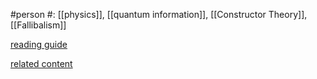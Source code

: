 #person 
#: [[physics]], [[quantum information]], [[Constructor Theory]], [[Fallibalism]] 

[reading guide](https://applebutterdreams.wordpress.com/2014/04/18/deutsch/) 

[related content](https://illustrious-fish-392.notion.site/Contents-related-to-David-Deutsch-9f53ea62d5c14723b249b51b389f265d) 


